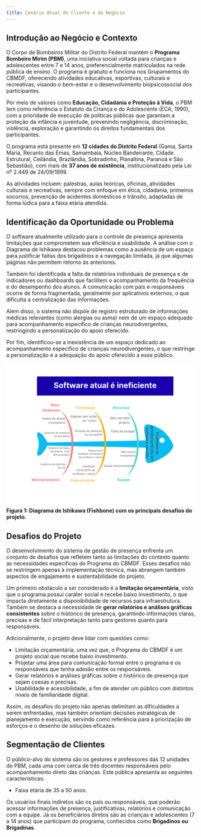 ```yaml
---
title: Cenário Atual do Cliente e do Negócio
---
```


## Introdução ao Negócio e Contexto

O Corpo de Bombeiros Militar do Distrito Federal mantém o <b>Programa Bombeiro Mirim (PBM)</b>, uma iniciativa social voltada para crianças e adolescentes entre 7 e 14 anos, preferencialmente matriculados na rede pública de ensino. O programa é gratuito e funciona nos Grupamentos do CBMDF, oferecendo atividades educativas, esportivas, culturais e recreativas, visando o bem-estar e o desenvolvimento biopsicossocial dos participantes.

Por meio de valores como <b>Educação, Cidadania e Proteção à Vida</b>, o PBM tem como referência o Estatuto da Criança e do Adolescente (ECA, 1990), com a prioridade de execução de políticas públicas que garantam a proteção da infância e juventude, prevenindo negligência, discriminação, violência, exploração e garantindo os direitos fundamentais dos participantes.

O programa está presente em <b>12 cidades do Distrito Federal</b> (Gama, Santa Maria, Recanto das Emas, Samambaia, Núcleo Bandeirante, Cidade Estrutural, Ceilândia, Brazlândia, Sobradinho, Planaltina, Paranoá e São Sebastião), com mais de <b>37 anos de existência</b>, institucionalizado pela Lei nº 2.449 de 24/09/1999.

As atividades incluem: palestras, aulas teóricas, oficinas, atividades culturais e recreativas, sempre com enfoque em ética, cidadania, primeiros socorros, prevenção de acidentes domésticos e trânsito, adaptadas de forma lúdica para a faixa etária atendida.

## Identificação da Oportunidade ou Problema

O software atualmente utilizado para o controle de presença apresenta limitações que comprometem sua eficiência e usabilidade. A análise com o Diagrama de Ishikawa destacou problemas como a ausência de um espaço para justificar faltas dos brigadinos e a navegação limitada, já que algumas páginas não permitem retorno às anteriores.

Também foi identificada a falta de relatórios individuais de presença e de indicadores ou dashboards que facilitem o acompanhamento da frequência e do desempenho dos alunos. A comunicação com pais e responsáveis ocorre de forma fragmentada, geralmente por aplicativos externos, o que dificulta a centralização das informações.

Além disso, o sistema não dispõe de registro estruturado de informações médicas relevantes (como alergias ou asma) nem de um espaço adequado para acompanhamento específico de crianças neurodivergentes, restringindo a personalização do apoio oferecido.

Por fim, identificou-se a inexistência de um espaço dedicado ao acompanhamento específico de crianças neurodivergentes, o que restringe a personalização e a adequação do apoio oferecido a esse público.

![Diagrama de Ishikawa](./imagens/diagrama_ishikawa.png)
<b>Figura 1: Diagrama de Ishikawa (Fishbone) com os principais desafios do projeto.</b>

## Desafios do Projeto

O desenvolvimento do sistema de gestão de presença enfrenta um conjunto de desafios que refletem tanto as limitações do contexto quanto as necessidades específicas do Programa do CBMDF. Esses desafios não se restringem apenas à implementação técnica, mas abrangem também aspectos de engajamento e sustentabilidade do projeto.

Um primeiro obstáculo a ser considerado é a <b>limitação orçamentária</b>, visto que o programa possui caráter social e recebe baixo investimento, o que impacta diretamente a disponibilidade de recursos para infraestrutura. Também se destaca a necessidade de <b>gerar relatórios e análises gráficas consistentes</b> sobre o histórico de presença, garantindo informações claras, precisas e de fácil interpretação tanto para gestores quanto para responsáveis.

Adicionalmente, o projeto deve lidar com questões como:

- Limitação orçamentária, uma vez que, o Programa do CBMDF é um projeto social que recebe baixo investimento. 
- Projetar uma área para comunicação formal entre o programa e os responsáveis que tenha adesão entre os responsáveis.
- Gerar relatórios e análises gráficas sobre o histórico de presença que sejam coesas e precisas.
- Usabilidade e acessibilidade, a fim de atender um público com distintos níveis de familiaridade digital.

Assim, os desafios do projeto não apenas delimitam as dificuldades a serem enfrentadas, mas também orientam decisões estratégicas de planejamento e execução, servindo como referência para a priorização de esforços e o desenho de soluções eficazes.

## Segmentação de Clientes

O público-alvo do sistema são os gestores e professores das 12 unidades do PBM, cada uma com cerca de três docentes responsáveis pelo acompanhamento direto das crianças. Este pública apresenta as seguintes características:

- Faixa etária de 35 a 50 anos.

Os usuários finais indiretos são os pais ou responsáveis, que poderão acessar informações de presença, justificativas, relatórios e comunicação com a equipe. Já os beneficiários diretos são as crianças e adolescentes (7 a 14 anos) que participam do programa, conhecidos como <b>Brigadinos ou Brigadinas</b>.